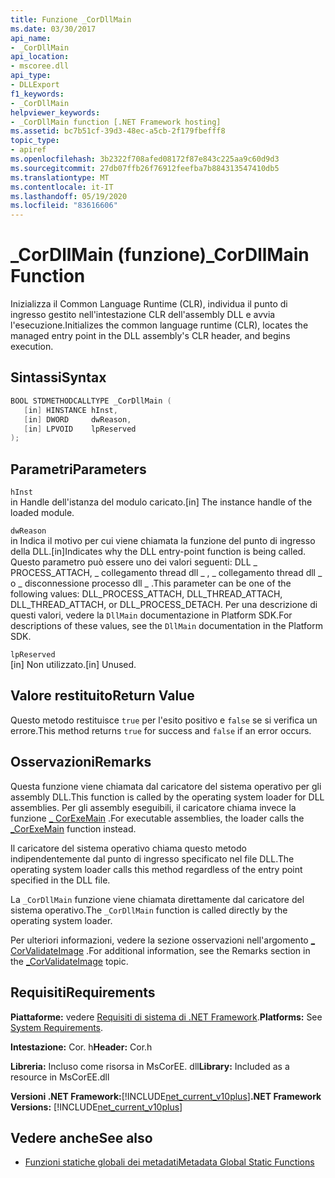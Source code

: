 ```yaml
---
title: Funzione _CorDllMain
ms.date: 03/30/2017
api_name:
- _CorDllMain
api_location:
- mscoree.dll
api_type:
- DLLExport
f1_keywords:
- _CorDllMain
helpviewer_keywords:
- _CorDllMain function [.NET Framework hosting]
ms.assetid: bc7b51cf-39d3-48ec-a5cb-2f179fbefff8
topic_type:
- apiref
ms.openlocfilehash: 3b2322f708afed08172f87e843c225aa9c60d9d3
ms.sourcegitcommit: 27db07ffb26f76912feefba7b884313547410db5
ms.translationtype: MT
ms.contentlocale: it-IT
ms.lasthandoff: 05/19/2020
ms.locfileid: "83616606"
---
```

# <a name="_cordllmain-function"></a><span data-ttu-id="f8fa7-102">\_CorDllMain (funzione)</span><span class="sxs-lookup"><span data-stu-id="f8fa7-102">\_CorDllMain Function</span></span>

<span data-ttu-id="f8fa7-103">Inizializza il Common Language Runtime (CLR), individua il punto di ingresso gestito nell'intestazione CLR dell'assembly DLL e avvia l'esecuzione.</span><span class="sxs-lookup"><span data-stu-id="f8fa7-103">Initializes the common language runtime (CLR), locates the managed entry point in the DLL assembly's CLR header, and begins execution.</span></span>  
  
## <a name="syntax"></a><span data-ttu-id="f8fa7-104">Sintassi</span><span class="sxs-lookup"><span data-stu-id="f8fa7-104">Syntax</span></span>  
  
```cpp  
BOOL STDMETHODCALLTYPE _CorDllMain (  
   [in] HINSTANCE hInst,  
   [in] DWORD     dwReason,  
   [in] LPVOID    lpReserved  
);  
```  
  
## <a name="parameters"></a><span data-ttu-id="f8fa7-105">Parametri</span><span class="sxs-lookup"><span data-stu-id="f8fa7-105">Parameters</span></span>  
 `hInst`  
 <span data-ttu-id="f8fa7-106">in Handle dell'istanza del modulo caricato.</span><span class="sxs-lookup"><span data-stu-id="f8fa7-106">[in] The instance handle of the loaded module.</span></span>  
  
 `dwReason`  
 <span data-ttu-id="f8fa7-107">in Indica il motivo per cui viene chiamata la funzione del punto di ingresso della DLL.</span><span class="sxs-lookup"><span data-stu-id="f8fa7-107">[in]Indicates why the DLL entry-point function is being called.</span></span> <span data-ttu-id="f8fa7-108">Questo parametro può essere uno dei valori seguenti: DLL \_ PROCESS_ATTACH, \_ collegamento thread dll \_ , \_ collegamento thread dll \_ o \_ disconnessione processo dll \_ .</span><span class="sxs-lookup"><span data-stu-id="f8fa7-108">This parameter can be one of the following values: DLL\_PROCESS_ATTACH, DLL\_THREAD\_ATTACH, DLL\_THREAD\_ATTACH, or DLL\_PROCESS\_DETACH.</span></span> <span data-ttu-id="f8fa7-109">Per una descrizione di questi valori, vedere la `DllMain` documentazione in Platform SDK.</span><span class="sxs-lookup"><span data-stu-id="f8fa7-109">For descriptions of these values, see the `DllMain` documentation in the Platform SDK.</span></span>  
  
 `lpReserved`  
 <span data-ttu-id="f8fa7-110">[in] Non utilizzato.</span><span class="sxs-lookup"><span data-stu-id="f8fa7-110">[in] Unused.</span></span>  
  
## <a name="return-value"></a><span data-ttu-id="f8fa7-111">Valore restituito</span><span class="sxs-lookup"><span data-stu-id="f8fa7-111">Return Value</span></span>  
 <span data-ttu-id="f8fa7-112">Questo metodo restituisce `true` per l'esito positivo e `false` se si verifica un errore.</span><span class="sxs-lookup"><span data-stu-id="f8fa7-112">This method returns `true` for success and `false` if an error occurs.</span></span>  
  
## <a name="remarks"></a><span data-ttu-id="f8fa7-113">Osservazioni</span><span class="sxs-lookup"><span data-stu-id="f8fa7-113">Remarks</span></span>  
 <span data-ttu-id="f8fa7-114">Questa funzione viene chiamata dal caricatore del sistema operativo per gli assembly DLL.</span><span class="sxs-lookup"><span data-stu-id="f8fa7-114">This function is called by the operating system loader for DLL assemblies.</span></span> <span data-ttu-id="f8fa7-115">Per gli assembly eseguibili, il caricatore chiama invece la funzione [ \_ CorExeMain](corexemain-function.md) .</span><span class="sxs-lookup"><span data-stu-id="f8fa7-115">For executable assemblies, the loader calls the [\_CorExeMain](corexemain-function.md) function instead.</span></span>  
  
 <span data-ttu-id="f8fa7-116">Il caricatore del sistema operativo chiama questo metodo indipendentemente dal punto di ingresso specificato nel file DLL.</span><span class="sxs-lookup"><span data-stu-id="f8fa7-116">The operating system loader calls this method regardless of the entry point specified in the DLL file.</span></span>  
  
<span data-ttu-id="f8fa7-117">La `_CorDllMain` funzione viene chiamata direttamente dal caricatore del sistema operativo.</span><span class="sxs-lookup"><span data-stu-id="f8fa7-117">The `_CorDllMain` function is called directly by the operating system loader.</span></span>
  
 <span data-ttu-id="f8fa7-118">Per ulteriori informazioni, vedere la sezione osservazioni nell'argomento [ \_ CorValidateImage](corvalidateimage-function.md) .</span><span class="sxs-lookup"><span data-stu-id="f8fa7-118">For additional information, see the Remarks section in the [\_CorValidateImage](corvalidateimage-function.md) topic.</span></span>  
  
## <a name="requirements"></a><span data-ttu-id="f8fa7-119">Requisiti</span><span class="sxs-lookup"><span data-stu-id="f8fa7-119">Requirements</span></span>  

 <span data-ttu-id="f8fa7-120">**Piattaforme:** vedere [Requisiti di sistema di .NET Framework](../../get-started/system-requirements.md).</span><span class="sxs-lookup"><span data-stu-id="f8fa7-120">**Platforms:** See [System Requirements](../../get-started/system-requirements.md).</span></span>  
  
 <span data-ttu-id="f8fa7-121">**Intestazione:** Cor. h</span><span class="sxs-lookup"><span data-stu-id="f8fa7-121">**Header:** Cor.h</span></span>  
  
 <span data-ttu-id="f8fa7-122">**Libreria:** Incluso come risorsa in MsCorEE. dll</span><span class="sxs-lookup"><span data-stu-id="f8fa7-122">**Library:** Included as a resource in MsCorEE.dll</span></span>  
  
 <span data-ttu-id="f8fa7-123">**Versioni .NET Framework:**[!INCLUDE[net_current_v10plus](../../../../includes/net-current-v10plus-md.md)]</span><span class="sxs-lookup"><span data-stu-id="f8fa7-123">**.NET Framework Versions:** [!INCLUDE[net_current_v10plus](../../../../includes/net-current-v10plus-md.md)]</span></span>  
  
## <a name="see-also"></a><span data-ttu-id="f8fa7-124">Vedere anche</span><span class="sxs-lookup"><span data-stu-id="f8fa7-124">See also</span></span>

- [<span data-ttu-id="f8fa7-125">Funzioni statiche globali dei metadati</span><span class="sxs-lookup"><span data-stu-id="f8fa7-125">Metadata Global Static Functions</span></span>](../metadata/metadata-global-static-functions.md)
